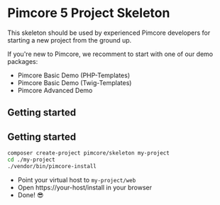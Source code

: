 # Pimcore 5 Project Skeleton 

This skeleton should be used by experienced Pimcore developers for starting a new project from the ground up. 

If you're new to Pimcore, we recomment to start with one of our demo packages: 
- Pimcore Basic Demo (PHP-Templates)
- Pimcore Basic Demo (Twig-Templates)
- Pimcore Advanced Demo 


## Getting started 
## Getting started 
```bash
composer create-project pimcore/skeleton my-project
cd ./my-project
./vendor/bin/pimcore-install
```

- Point your virtual host to `my-project/web` 
- Open https://your-host/install in your browser
- Done! 😎

